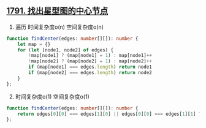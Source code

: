 ## [1791. 找出星型图的中心节点](https://leetcode-cn.com/problems/find-center-of-star-graph/)

1. 遍历 时间复杂度o(n) 空间复杂度o(n)
```ts
function findCenter(edges: number[][]): number {
    let map = {}
    for (let [node1, node2] of edges) {
        !map[node1] ? (map[node1] = 1) : map[node1]++
        !map[node2] ? (map[node2] = 1) : map[node2]++
        if (map[node1] === edges.length) return node1
        if (map[node2] === edges.length) return node2
    }
};
```

2. 时间复杂度o(1) 空间复杂度o(1)
```ts
function findCenter(edges: number[][]): number {
    return edges[0][0] === edges[1][0] || edges[0][0] === edges[1][1] ? edges[0][0] : edges[0][1]
};
```
